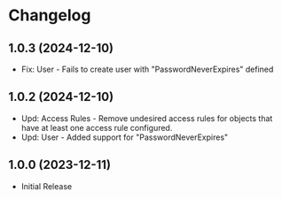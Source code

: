 ﻿# Changelog

## 1.0.3 (2024-12-10)

+ Fix: User - Fails to create user with "PasswordNeverExpires" defined

## 1.0.2 (2024-12-10)

+ Upd: Access Rules - Remove undesired access rules for objects that have at least one access rule configured.
+ Upd: User - Added support for "PasswordNeverExpires"

## 1.0.0 (2023-12-11)

+ Initial Release

